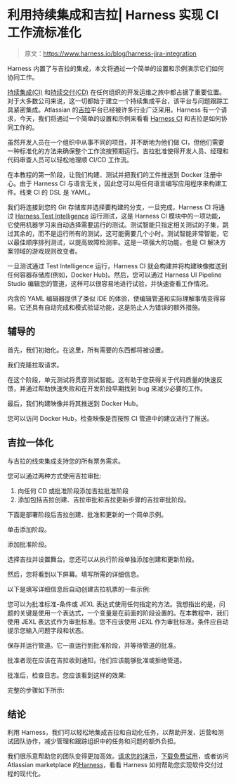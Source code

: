# 利用持续集成和吉拉| Harness 实现 CI 工作流标准化

> 原文：<https://www.harness.io/blog/harness-jira-integration>

Harness 内置了与吉拉的集成，本文将通过一个简单的设置和示例演示它们如何协同工作。

[持续集成(CI)](https://harness.io/blog/continuous-integration/what-is-continuous-integration/) 和[持续交付(CD)](https://harness.io/blog/continuous-delivery/what-is-continuous-delivery/) 在任何组织的开发运维之旅中都占据了重要位置。对于大多数公司来说，这一切都始于建立一个持续集成平台，该平台与问题跟踪工具紧密集成。Atlassian 的[吉拉](https://www.atlassian.com/software/jira)平台已经被许多行业广泛采用。Harness 有一个请求，今天，我们将通过一个简单的设置和示例来看看 [Harness CI](https://harness.io/products/continuous-integration) 和吉拉是如何协同工作的。

虽然开发人员在一个组织中从事不同的项目，并不断地为他们做 CI，但他们需要一种标准化的方法来确保整个工作流按预期运行。吉拉批准使得开发人员、经理和代码审查人员可以轻松地理顺 CI/CD 工作流。

在本教程的第一阶段，让我们构建、测试并把我们的工件推送到 Docker 注册中心。由于 Harness CI 与语言无关，因此您可以用任何语言编写应用程序来构建工件。线束 CI 的 DSL 是 YAML。

我们将连接到您的 Git 存储库并选择要构建的分支，一旦完成，Harness CI 将通过 [Harness Test Intelligence](https://harness.io/blog/continuous-integration/test-intelligence/) 运行测试，这是 Harness CI 模块中的一项功能，它使用机器学习来自动选择需要运行的测试。测试智能只指定相关测试的子集，跳过其余的，而不是运行所有的测试，这可能需要几个小时。测试智能非常智能，它以最佳顺序排列测试，以提高故障检测率。这是一项强大的功能，也是 CI 解决方案领域的游戏规则改变者。

一旦测试通过 Test Intelligence 运行，Harness CI 就会构建并将构建映像推送到任何容器存储库(例如，Docker Hub)。然后，您可以通过 Harness UI Pipeline Studio 编辑您的管道，这样可以很容易地进行试验，并快速查看工作情况。

内含的 YAML 编辑器提供了类似 IDE 的体验，使编辑管道和实际理解事情变得容易。它还具有自动完成和模式验证功能，这是防止人为错误的额外措施。

## 辅导的

首先，我们初始化。在这里，所有需要的东西都将被设置。

我们克隆拉取请求。

在这个阶段，单元测试将贯穿测试智能。这有助于您获得关于代码质量的快速反馈，并通过帮助快速失败和在开发阶段早期找到 bug 来减少必要的工作。

最后，我们构建映像并将其推送到 Docker Hub。

您可以访问 Docker Hub，检查映像是否按照 CI 管道中的建议进行了推送。

## 吉拉一体化

与吉拉的线束集成支持您的所有票务需求。

您可以通过两种方式使用吉拉审批:

1.  向任何 CD 或批准阶段添加吉拉批准阶段
2.  添加包括吉拉创建、吉拉审批和吉拉更新步骤的吉拉审批阶段。

下面是部署阶段后吉拉创建、批准和更新的一个简单示例。

单击添加阶段。

添加批准阶段。

选择吉拉并设置舞台。您还可以从执行阶段单独添加创建和更新阶段。

然后，您将看到以下屏幕。填写所需的详细信息。

以下是填写详细信息后自动创建吉拉机票的一些示例:

您可以为批准标准-条件或 JEXL 表达式使用任何指定的方法。我想指出的是，问题的关键是使用一个表达式，一个变量是在前面的阶段设置的。在本教程中，我们使用 JEXL 表达式作为审批标准。您不应该使用 JEXL 作为审批标准。条件应自动提示您输入问题字段和状态。

保存并运行管道。它一直运行到批准阶段，并等待管道的批准。

批准者现在应该在吉拉收到通知，他们应该能够批准或拒绝管道。

批准后，检查日志。您应该看到这样的效果:

完整的步骤如下所示:

## 结论

利用 Harness，我们可以轻松地集成吉拉和自动化任务，以帮助开发、运营和测试团队协作，减少管理和跟踪组织中的任务和问题的额外负担。

我们很乐意帮助您的团队变得更加高效。[请求您的演示](https://harness.io/demo/)，[下载免费试用](https://app.harness.io/auth/#/signup/?module=ci)，或者访问 Atlassian marketplace 的[Harness](https://marketplace.atlassian.com/vendors/1221408/harness-inc)，看看 Harness 如何帮助您实现软件交付过程的现代化。